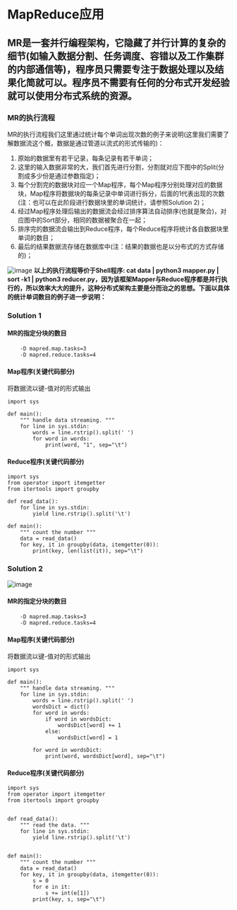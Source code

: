 # MapReduce应用

## MR是一套并行编程架构，它隐藏了并行计算的复杂的细节(如输入数据分割、任务调度、容错以及工作集群的内部通信等)，程序员只需要专注于数据处理以及结果化简就可以。程序员不需要有任何的分布式开发经验就可以使用分布式系统的资源。


### MR的执行流程
MR的执行流程我们这里通过统计每个单词出现次数的例子来说明(这里我们需要了解数据流这个概，数据是通过管道以流式的形式传输的)：
1. 原始的数据里有若干记录，每条记录有若干单词；
2. 这里的输入数据非常的大，我们首先进行分割，分割就对应下图中的Split(分割成多少份是通过参数指定)；
3. 每个分割完的数据块对应一个Map程序，每个Map程序分别处理对应的数据块，Map程序将数据块的每条记录中单词进行拆分，后面的1代表出现的次数(注：也可以在此阶段进行数据块里的单词统计，请参照Solution 2)；
4. 经过Map程序处理后输出的数据流会经过排序算法自动排序(也就是聚合)，对应图中的Sort部分，相同的数据被聚合在一起；
5. 排序完的数据流会输出到Reduce程序，每个Reduce程序将统计各自数据块里单词的数目；
6. 最后的结果数据流存储在数据库中(注：结果的数据也是以分布式的方式存储的)；


![image](https://github.com/idKevin/Hadoop-Learning/blob/master/.picture/Solution_1.gif)
**以上的执行流程等价于Shell程序: cat data | python3 mapper.py | sort -k1 | python3 reducer.py，因为该框架Mapper与Reduce程序都是并行执行的，所以效率大大的提升，这种分布式架构主要是分而治之的思想。下面以具体的统计单词数目的例子进一步说明：**

### Solution 1
#### MR的指定分块的数目
```
    -D mapred.map.tasks=3
    -D mapred.reduce.tasks=4
```

#### Map程序(关键代码部分)
将数据流以键-值对的形式输出
```
import sys

def main():
    """ handle data streaming. """
    for line in sys.stdin:
        words = line.rstrip().split(' ')
        for word in words:
            print(word, "1", sep="\t")
```

#### Reduce程序(关键代码部分)

```
import sys
from operator import itemgetter
from itertools import groupby

def read_data():
    for line in sys.stdin:
        yield line.rstrip().split('\t')

def main():
    """ count the number """
    data = read_data()
    for key, it in groupby(data, itemgetter(0)):
        print(key, len(list(it)), sep="\t")
```



### Solution 2


![image](https://github.com/idKevin/Hadoop-Learning/blob/master/.picture/Solution_2.gif)
#### MR的指定分块的数目
```
    -D mapred.map.tasks=3
    -D mapred.reduce.tasks=4
```

#### Map程序(关键代码部分)
将数据流以键-值对的形式输出
```
import sys

def main():
    """ handle data streaming. """
    for line in sys.stdin:
        words = line.rstrip().split(' ')
        wordsDict = dict()
        for word in words:
            if word in wordsDict:
                wordsDict[word] += 1
            else:
                wordsDict[word] = 1
        
        for word in wordsDict:
            print(word, wordsDict[word], sep="\t")
```

#### Reduce程序(关键代码部分)
```
import sys
from operator import itemgetter
from itertools import groupby


def read_data():
    """ read the data. """
    for line in sys.stdin:
        yield line.rstrip().split('\t')


def main():
    """ count the number """
    data = read_data()
    for key, it in groupby(data, itemgetter(0)):
        s = 0
        for e in it:
            s += int(e[1])
        print(key, s, sep="\t")
```
